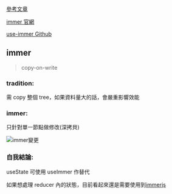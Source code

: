 [參考文章](https://blog.csdn.net/GetIdea/article/details/103770851)

[immer 官網](https://immerjs.github.io/immer/)

[use-immer Github](https://github.com/immerjs/use-immer)

## immer

> copy-on-write

### tradition:

需 copy 整個 tree，如果資料量大的話，會嚴重影響效能

### immer:

只針對單一節點做修改(深拷貝)

![immer變更](https://imgconvert.csdnimg.cn/aHR0cHM6Ly91c2VyLWdvbGQtY2RuLnhpdHUuaW8vMjAxOS8xMC8yMC8xNmRlN2ExNTRjOGIzMGI4?x-oss-process=image/format,png)

### 自我結論:

useState 可使用 useImmer 作替代

如果想處理 reducer 內的狀態，目前看起來還是需要使用到[immerjs](https://immerjs.github.io/immer/)
